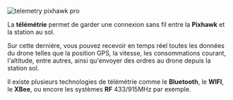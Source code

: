 ![](https://drotek.com/wp-content/uploads/2017/01/telemetry-250x250.jpg "telemetry pixhawk pro")

La **télémétrie** permet de garder une connexion sans fil entre la **Pixhawk** et la station au sol.

Sur cette dernière, vous pouvez recevoir en temps réel toutes les données du drone telles que la position GPS, la vitesse, les consommations courant, l'altitude, entre autres, ainsi qu'envoyer des ordres au drone depuis la station sol.

Il existe plusieurs technologies de télémétrie comme le **Bluetooth**, le **WIFI**, le **XBee**, ou encore les systèmes **RF** 433/915MHz par exemple.

